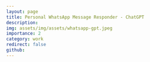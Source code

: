 ```yaml
---
layout: page
title: Personal WhatsApp Message Responder - ChatGPT
description: 
img: assets/img/assets/whatsapp-gpt.jpeg
importance: 2
category: work
redirect: false
github: 
---
```


